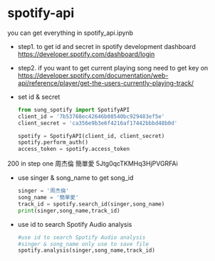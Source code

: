 # spotify-api
you can get everything in spotify_api.ipynb

*  step1. to get id and secret in spotify development dashboard <br>
https://developer.spotify.com/dashboard/login
*  step2. if you want to get current playing song need to get key on <br>
https://developer.spotify.com/documentation/web-api/reference/player/get-the-users-currently-playing-track/


* set id & secret
    ```python
    from sung_spotify import SpotifyAPI
    client_id = '7b53768ec42646b08540bc929483ef5e'
    client_secret = 'ca356e9b3e6f4216af17442bbbd48b0d'

    spotify = SpotifyAPI(client_id, client_secret)
    spotify.perform_auth()
    access_token = spotify.access_token
    ```
200 in step one
周杰倫 簡單愛 5Jtg0qcTKMHq3HjPVGRFAi

* use singer & song_name to get song_id   
    ```python
    singer = '周杰倫'
    song_name = '簡單愛'
    track_id = spotify.search_id(singer,song_name)
    print(singer,song_name,track_id)
    ```
* use id to search Spotify Audio analysis    
    ```python
    #use id to search Spotify Audio analysis
    #singer & song_name only use to save file
    spotify.analysis(singer,song_name,track_id)
    ```
